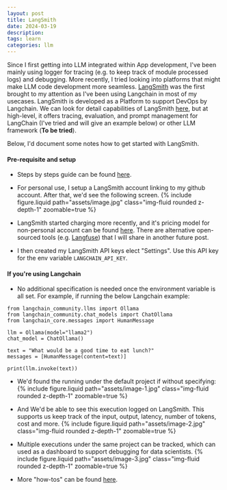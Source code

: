 ```yaml
---
layout: post
title: LangSmith
date: 2024-03-19
description: 
tags: learn
categories: llm
---
```

Since I first getting into LLM integrated within App development, I've been mainly using logger for tracing (e.g. to keep track of module processed logs) and debugging. More recently, I tried looking into platforms that might make LLM code development more seamless. [LangSmith](https://www.langchain.com/langsmith) was the first brought to my attention as I've been using Langchain in most of my usecases. LangSmith is developed as a Platform to support DevOps by Langchain. We can look for detail capabilities of LangSmith [here](https://docs.smith.langchain.com), but at high-level, it offers tracing,  evaluation, and prompt management for LangChain (I've tried and will give an example below) or other LLM framework (**To be tried**).

Below, I'd document some notes how to get started with LangSmith.



#### Pre-requisite and setup
- Steps by steps guide can be found [here](https://docs.smith.langchain.com/setup). 

- For personal use, I setup a LangSmith account linking to my github account. After that, we'd see the following screen.
  {% include figure.liquid path="assets/image.jpg" class="img-fluid rounded z-depth-1" zoomable=true %}
  <!-- ![alt text](https://github.com/achchg/achchg.github.io/blob/master/_posts/image.png)  -->

- LangSmith started charging more recently, and it's pricing model for non-personal account can be found [here](https://docs.smith.langchain.com/pricing). There are alternative open-sourced tools (e.g. [Langfuse](https://langfuse.com)) that I will share in another future post.
  
- I then created my LangSmith API keys elect "Settings". Use this API key for the env variable `LANGCHAIN_API_KEY`.


#### If you're using Langchain
- No additional specification is needed once the environment variable is all set. For example, if running the below Langchain example: 

```{python}
from langchain_community.llms import Ollama
from langchain_community.chat_models import ChatOllama
from langchain_core.messages import HumanMessage

llm = Ollama(model="llama2")
chat_model = ChatOllama()

text = "What would be a good time to eat lunch?"
messages = [HumanMessage(content=text)]

print(llm.invoke(text))
```
- We'd found the running under the default project if without specifying: 
  {% include figure.liquid path="assets/image-1.jpg" class="img-fluid rounded z-depth-1" zoomable=true %}
  <!-- ![alt text](https://github.com/achchg/achchg.github.io/blob/master/_posts/image-1.png) -->

- And We'd be able to see this execution logged on LangSmith. This supports us keep track of the input, output, latency, number of tokens, cost and more. 
  {% include figure.liquid path="assets/image-2.jpg" class="img-fluid rounded z-depth-1" zoomable=true %}
  <!-- ![alt text](https://github.com/achchg/achchg.github.io/blob/master/_posts/image-2.png) -->

- Multiple executions under the same project can be tracked, which can used as a dashboard to support debugging for data scientists.
  {% include figure.liquid path="assets/image-3.jpg" class="img-fluid rounded z-depth-1" zoomable=true %}
  <!-- ![alt text](https://github.com/achchg/achchg.github.io/blob/master/_posts/image-3.png) -->

- More "how-tos" can be found [here](https://docs.smith.langchain.com/tracing/faq).